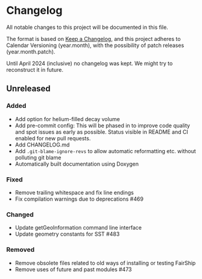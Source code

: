 # Changelog

All notable changes to this project will be documented in this file.

The format is based on [Keep a
Changelog](https://keepachangelog.com/en/1.1.0/), and this project adheres to
Calendar Versioning (year.month), with the possibility of patch releases
(year.month.patch).

Until April 2024 (inclusive) no changelog was kept. We might try to reconstruct
it in future.

## Unreleased

### Added

* Add option for helium-filled decay volume
* Add pre-commit config: This will be phased in to improve code quality and spot issues as early as possible. Status visible in README and CI enabled for new pull requests.
* Add CHANGELOG.md
* Add `.git-blame-ignore-revs` to allow automatic reformatting etc. without polluting git blame
* Automatically built documentation using Doxygen

### Fixed

* Remove trailing whitespace and fix line endings
* Fix compilation warnings due to deprecations #469

### Changed

* Update getGeoInformation command line interface
* Update geometry constants for SST #483

### Removed

* Remove obsolete files related to old ways of installing or testing FairShip
* Remove uses of future and past modules #473
